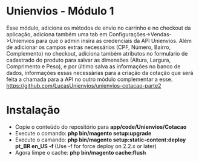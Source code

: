 # Unienvios - Módulo 1

Esse módulo, adiciona os métodos de envio no carrinho e no checkout da aplicação, adiciona também uma tab em Configurações->Vendas->Unienvios para que o admin insira as credenciais da API Unienvios. Além de adicionar os campos extras necessários (CPF, Número, Bairro, Complemento) no checkout, adiciona também atributos no formulario de cadastrado do produto para salvar as dimensões (Altura, Largura, Comprimento e Peso), e por último salva as informações no banco de dados, informações essas necessárias para a criação da cotação que será feita a chamada para a API no outro módulo complementar a esse. https://github.com/LucasUnienvios/unienvios-cotacao-parte2

# Instalação

- Copie o conteúdo do repositório para <b>app/code/Unienvios/Cotacao</b>
- Execute o comando: <b>php bin/magento setup:upgrade</b>
- Execute o camando: <b>php bin/magento setup:static-content:deploy pt_BR en_US -f
 </b>  (Use -f for force deploy on 2.2.x or later)
- Agora limpe o cache: <b>php bin/magento cache:flush</b>
